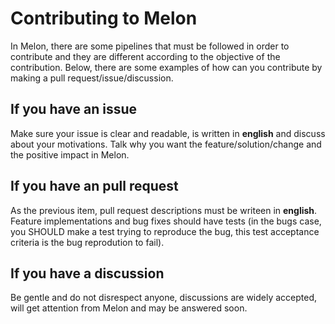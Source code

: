 # Contributing to Melon

In Melon, there are some pipelines that must be followed in order to contribute and they are different according to the objective of the contribution. Below, there are some examples of how can you contribute by making a pull request/issue/discussion.

## If you have an issue

Make sure your issue is clear and readable, is written in **english** and discuss about your motivations. Talk why you want the feature/solution/change and the positive impact in Melon.

## If you have an pull request

As the previous item, pull request descriptions must be writeen in **english**. Feature implementations and bug fixes should have tests (in the bugs case, you SHOULD make a test trying to reproduce the bug, this test acceptance criteria is the bug reprodution to fail).

## If you have a discussion

Be gentle and do not disrespect anyone, discussions are widely accepted, will get attention from Melon and may be answered soon. 


